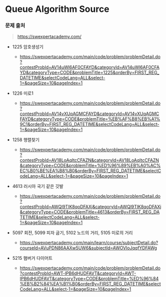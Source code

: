 # Queue Algorithm Source

### 문제 출처

> https://swexpertacademy.com/



* 1225 암호생성기
  * https://swexpertacademy.com/main/code/problem/problemDetail.do?contestProbId=AV14uWl6AF0CFAYD&categoryId=AV14uWl6AF0CFAYD&categoryType=CODE&problemTitle=1225&orderBy=FIRST_REG_DATETIME&selectCodeLang=ALL&select-1=&pageSize=10&pageIndex=1
* 1226 미로1
  * https://swexpertacademy.com/main/code/problem/problemDetail.do?contestProbId=AV14vXUqAGMCFAYD&categoryId=AV14vXUqAGMCFAYD&categoryType=CODE&problemTitle=%EB%AF%B8%EB%A1%9C1&orderBy=FIRST_REG_DATETIME&selectCodeLang=ALL&select-1=&pageSize=10&pageIndex=1
* 1258 행렬찾기
  * https://swexpertacademy.com/main/code/problem/problemDetail.do?contestProbId=AV18LoAqItcCFAZN&categoryId=AV18LoAqItcCFAZN&categoryType=CODE&problemTitle=%ED%96%89%EB%A0%AC%EC%B0%BE%EA%B8%B0&orderBy=FIRST_REG_DATETIME&selectCodeLang=ALL&select-1=&pageSize=10&pageIndex=1
* 4613 러시아 국기 같은 깃발
  * https://swexpertacademy.com/main/code/problem/problemDetail.do?contestProbId=AWQl9TIK8qoDFAXj&categoryId=AWQl9TIK8qoDFAXj&categoryType=CODE&problemTitle=4613&orderBy=FIRST_REG_DATETIME&selectCodeLang=ALL&select-1=&pageSize=10&pageIndex=1
* 5097 회전, 5099 피자 굽기, 5102 노드의 거리, 5105 미로의 거리
  * https://swexpertacademy.com/main/learn/course/subjectDetail.do?courseId=AVuPDN86AAXw5UW6&subjectId=AWOVIoJqqfYDFAWg

* 5215 햄버거 다이어트
  * https://swexpertacademy.com/main/code/problem/problemDetail.do?contestProbId=AWT-lPB6dHUDFAVT&categoryId=AWT-lPB6dHUDFAVT&categoryType=CODE&problemTitle=%ED%96%84%EB%B2%84%EA%B1%B0&orderBy=FIRST_REG_DATETIME&selectCodeLang=ALL&select-1=&pageSize=10&pageIndex=1